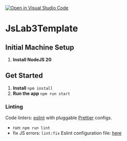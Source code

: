 [![Open in Visual Studio Code](https://classroom.github.com/assets/open-in-vscode-2e0aaae1b6195c2367325f4f02e2d04e9abb55f0b24a779b69b11b9e10269abc.svg)](https://classroom.github.com/online_ide?assignment_repo_id=19297626&assignment_repo_type=AssignmentRepo)
# JsLab3Template

## Initial Machine Setup

1. **Install NodeJS 20**

## Get Started

1. **Install** `npm install`
2. **Run the app** `npm run start`

### Linting

Code linters: [eslint](https://eslint.org/) with pluggable [Prettier](https://github.com/jlongster/prettier) configs.

- run: `npm run lint`
- fix JS errors: `lint:fix`
  Eslint configuration file: [here](.eslintrc.json)

